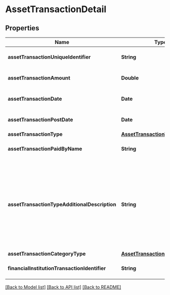 # AssetTransactionDetail

## Properties
Name | Type | Description | Notes
------------ | ------------- | ------------- | -------------
**assetTransactionUniqueIdentifier** | **String** | A vendor created unique Identifier. | 
**assetTransactionAmount** | **Double** | Asset Transaction Amount. | 
**assetTransactionDate** | **Date** | Asset Transaction Date. | 
**assetTransactionPostDate** | **Date** | Asset Transaction Post Date. | 
**assetTransactionType** | [**AssetTransactionType**](AssetTransactionType.md) |  | 
**assetTransactionPaidByName** | **String** | Populate with who did the transaction. | 
**assetTransactionTypeAdditionalDescription** | **String** | FI Provided - examples are atm, cash, check, credit, debit, deposit, directDebit, directDeposit, dividend, fee, interest, other, payment, pointOfSale, repeatPayment, serviceCharge, transfer. | 
**assetTransactionCategoryType** | [**AssetTransactionCategoryType**](AssetTransactionCategoryType.md) |  | 
**financialInstitutionTransactionIdentifier** | **String** | FI provided Transaction Identifier. | 

[[Back to Model list]](../README.md#documentation-for-models) [[Back to API list]](../README.md#documentation-for-api-endpoints) [[Back to README]](../README.md)


